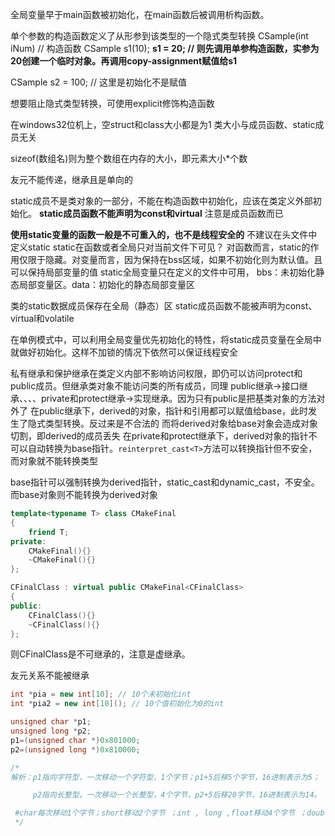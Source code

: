 全局变量早于main函数被初始化，在main函数后被调用析构函数。


单个参数的构造函数定义了从形参到该类型的一个隐式类型转换
CSample(int iNum)	// 构造函数
CSample s1(10);
**s1 = 20;		// 则先调用单参构造函数，实参为20创建一个临时对象。再调用copy-assignment赋值给s1**

CSample s2 = 100;	// 这里是初始化不是赋值

想要阻止隐式类型转换，可使用explicit修饰构造函数

在windows32位机上，空struct和class大小都是为1
类大小与成员函数、static成员无关

sizeof(数组名)则为整个数组在内存的大小，即元素大小*个数


友元不能传递，继承且是单向的

static成员不是类对象的一部分，不能在构造函数中初始化，应该在类定义外部初始化。
**static成员函数不能声明为const和virtual** 注意是成员函数而已

**使用static变量的函数一般是不可重入的，也不是线程安全的**
不建议在头文件中定义static
static在函数或者全局只对当前文件下可见？
对函数而言，static的作用仅限于隐藏。对变量而言，因为保持在bss区域，如果不初始化则为默认值。且可以保持局部变量的值
static全局变量只在定义的文件中可用，
bbs：未初始化静态局部变量区。data：初始化的静态局部变量区

类的static数据成员保存在全局（静态）区
static成员函数不能被声明为const、virtual和volatile

在单例模式中，可以利用全局变量优先初始化的特性，将static成员变量在全局中就做好初始化。这样不加锁的情况下依然可以保证线程安全




私有继承和保护继承在类定义内部不影响访问权限，即仍可以访问protect和public成员。但继承类对象不能访问类的所有成员，同理
public继承->接口继承、、、、private和protect继承->实现继承。因为只有public是把基类对象的方法对外了
在public继承下，derived的对象，指针和引用都可以赋值给base，此时发生了隐式类型转换。反过来是不合法的
而将derived对象给base对象会造成对象切割，即derived的成员丢失
在private和protect继承下，derived对象的指针不可以自动转换为base指针。`reinterpret_cast<T>`方法可以转换指针但不安全，而对象就不能转换类型

base指针可以强制转换为derived指针，static_cast和dynamic_cast，不安全。而base对象则不能转换为derived对象

```c++
template<typename T> class CMakeFinal
{
	friend T;
private:
	CMakeFinal(){}
	~CMakeFinal(){}
};

CFinalClass : virtual public CMakeFinal<CFinalClass>
{
public:
	CFinalClass(){}
	~CFinalClass(){}
};
```

则CFinalClass是不可继承的，注意是虚继承。

友元关系不能被继承



```cpp
int *pia = new int[10]; // 10个未初始化int
int *pia2 = new int[10](); // 10个值初始化为0的int

unsigned char *p1; 
unsigned long *p2; 
p1=(unsigned char *)0x801000; 
p2=(unsigned long *)0x810000; 

/*
解析：p1指向字符型，一次移动一个字符型，1个字节；p1+5后移5个字节，16进制表示为5；

     p2指向长整型，一次移动一个长整型，4个字节，p2+5后移20字节，16进制表示为14。

 #char每次移动1个字节；short移动2个字节 ；int , long ,float移动4个字节 ；double移动8个字节
 */
```

